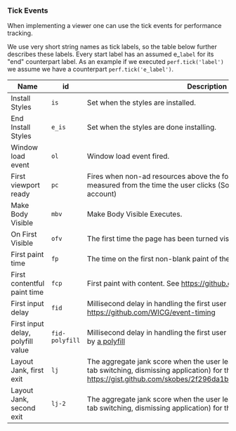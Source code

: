 <!---
Copyright 2015 The AMP HTML Authors. All Rights Reserved.

Licensed under the Apache License, Version 2.0 (the "License");
you may not use this file except in compliance with the License.
You may obtain a copy of the License at

      http://www.apache.org/licenses/LICENSE-2.0

Unless required by applicable law or agreed to in writing, software
distributed under the License is distributed on an "AS-IS" BASIS,
WITHOUT WARRANTIES OR CONDITIONS OF ANY KIND, either express or implied.
See the License for the specific language governing permissions and
limitations under the License.
-->

### Tick Events

When implementing a viewer one can use the tick events for performance tracking.

We use very short string names as tick labels, so the table below
further describes these labels.
Every start label has an assumed e_`label` for its "end" counterpart label.
As an example if we executed `perf.tick('label')` we assume we have a counterpart
`perf.tick('e_label')`.

| Name                | id                | Description                        |
----------------------|-------------------|------------------------------------|
| Install Styles      | `is`              | Set when the styles are installed. |
| End Install Styles  | `e_is`            | Set when the styles are done installing. |
| Window load event   | `ol`              | Window load event fired.           |
| First viewport ready | `pc`             | Fires when non-ad resources above the fold fired their load event measured from the time the user clicks (So takes pre-rendering into account) |
| Make Body Visible | `mbv` | Make Body Visible Executes. |
| On First Visible | `ofv` | The first time the page has been turned visible. |
| First paint time | `fp` | The time on the first non-blank paint of the page. |
| First contentful paint time | `fcp` | First paint with content. See https://github.com/WICG/paint-timing |
| First input delay | `fid` | Millisecond delay in handling the first user input on the page. See https://github.com/WICG/event-timing |
| First input delay, polyfill value | `fid-polyfill` | Millisecond delay in handling the first user input on the page, reported by [a polyfill](https://github.com/GoogleChromeLabs/first-input-delay) |
| Layout Jank, first exit | `lj` | The aggregate jank score when the user leaves the page (navigation, tab switching, dismissing application) for the first time. See https://gist.github.com/skobes/2f296da1b0a88cc785a4bf10a42bca07 |
| Layout Jank, second exit | `lj-2` | The aggregate jank score when the user leaves the page (navigation, tab switching, dismissing application) for the second time. |